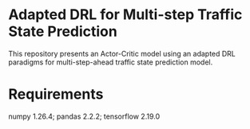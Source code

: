 # Adapted DRL for Multi-step Traffic State Prediction
This repository presents an Actor-Critic model using an adapted DRL paradigms for multi-step-ahead traffic state prediction model.

# Requirements
numpy                             1.26.4;
pandas                            2.2.2;
tensorflow                        2.19.0

